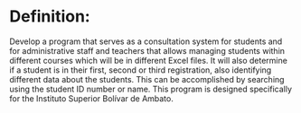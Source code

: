 # Definition:
 Develop a program that serves as a consultation system for students and for administrative staff and teachers that allows managing students within different courses which will be in different Excel files. It will also determine if a student is in their first, second or third registration, also identifying different data about the students. This can be accomplished by searching using the student ID number or name. This program is designed specifically for the Instituto Superior Bolívar de Ambato.

